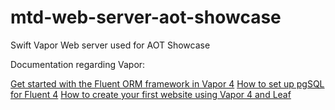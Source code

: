 # mtd-web-server-aot-showcase
Swift Vapor Web server used for AOT Showcase 

Documentation regarding Vapor:

[Get started with the Fluent ORM framework in Vapor 4](https://theswiftdev.com/get-started-with-the-fluent-orm-framework-in-vapor-4/)
[How to set up pgSQL for Fluent 4](https://theswiftdev.com/how-to-set-up-pgsql-for-fluent-4/)
[How to create your first website using Vapor 4 and Leaf](https://theswiftdev.com/how-to-create-your-first-website-using-vapor-4-and-leaf/)

